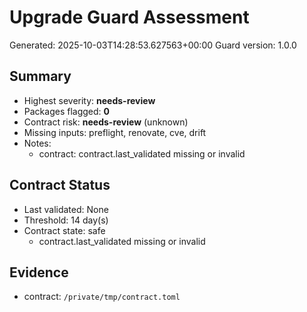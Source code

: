 # Upgrade Guard Assessment

Generated: 2025-10-03T14:28:53.627563+00:00
Guard version: 1.0.0

## Summary

- Highest severity: **needs-review**
- Packages flagged: **0**
- Contract risk: **needs-review** (unknown)
- Missing inputs: preflight, renovate, cve, drift
- Notes:
  - contract: contract.last_validated missing or invalid

## Contract Status

- Last validated: None
- Threshold: 14 day(s)
- Contract state: safe
  - contract.last_validated missing or invalid

## Evidence

- contract: `/private/tmp/contract.toml`
